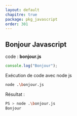 ```yaml
---
layout: default
chapitre: true
package: pkg_javascript
order: 301
---
```


<!-- new slide -->

## Bonjour Javascript


code : **bonjour.js**

````js
console.log("Bonjour");
````

Exécution de code avec node js

````bash
node .\bonjour.js
````

Résultat : 

````bash
PS > node .\bonjour.js
Bonjour
````